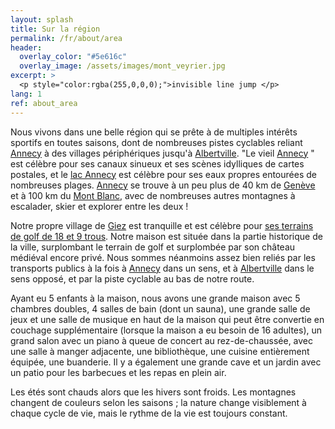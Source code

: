 ```yaml
---
layout: splash
title: Sur la région
permalink: /fr/about/area
header:
  overlay_color: "#5e616c"
  overlay_image: /assets/images/mont_veyrier.jpg
excerpt: >
  <p style="color:rgba(255,0,0,0);">invisible line jump </p>
lang: 1
ref: about_area
---
```


Nous vivons dans une belle région qui se prête à de multiples intérêts sportifs en toutes saisons, dont de nombreuses pistes cyclables reliant [Annecy](https://fr.wikipedia.org/wiki/Annecy) à des villages périphériques jusqu'à [Albertville](https://fr.wikipedia.org/wiki/Albertville).  "Le vieil [Annecy](https://fr.wikipedia.org/wiki/Annecy)
" est célèbre pour ses canaux sinueux et ses scènes idylliques de cartes postales, et le [lac Annecy](https://fr.wikipedia.org/wiki/Lac_d%27Annecy) est célèbre pour ses eaux propres entourées de nombreuses plages. [Annecy](https://fr.wikipedia.org/wiki/Annecy) se trouve à un peu plus de 40 km de [Genève](https://fr.wikipedia.org/wiki/Geneve) et à 100 km du [Mont Blanc](https://fr.wikipedia.org/wiki/Mont_Blanc), avec de nombreuses autres montagnes à escalader, skier et explorer entre les deux !



Notre propre village de [Giez](https://fr.wikipedia.org/wiki/Giez) est tranquille et est célèbre pour [ses terrains de golf de 18 et 9 trous](https://golfdegiez.com/).  Notre maison est située dans la partie historique de la ville, surplombant le terrain de golf et surplombée par son château médiéval encore privé.  Nous sommes néanmoins assez bien reliés par les transports publics à la fois à [Annecy](https://fr.wikipedia.org/wiki/Annecy) dans un sens, et à [Albertville](https://fr.wikipedia.org/wiki/Albertville) dans le sens opposé, et par la piste cyclable au bas de notre route.



Ayant eu 5 enfants à la maison, nous avons une grande maison avec 5 chambres doubles, 4 salles de bain (dont un sauna), une grande salle de jeux et une salle de musique en haut de la maison qui peut être convertie en couchage supplémentaire (lorsque la maison a eu besoin de 16 adultes), un grand salon avec un piano à queue de concert au rez-de-chaussée, avec une salle à manger adjacente, une bibliothèque, une cuisine entièrement équipée, une buanderie.  Il y a également une grande cave et un jardin avec un patio pour les barbecues et les repas en plein air.



Les étés sont chauds alors que les hivers sont froids.  Les montagnes changent de couleurs selon les saisons ; la nature change visiblement à chaque cycle de vie, mais le rythme de la vie est toujours constant.
